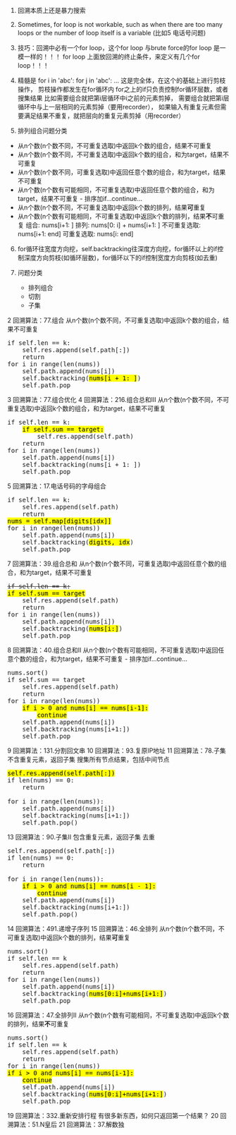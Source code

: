 1. 回溯本质上还是暴力搜索

2. Sometimes, for loop is not workable, such as when there are too many loops or
the number of loop itself is a variable (比如5 电话号问题)

3. 技巧：回溯中必有一个for loop，这个for loop 与brute force的for loop 是一模一样的！！！
for loop 上面放回溯的终止条件，来定义有几个for loop！！！

4. 精髓是
for i in 'abc':
    for j in 'abc':
        ...
这是完全体，在这个的基础上进行剪枝操作，
剪枝操作都发生在for循环内
for之上的if只负责控制for循环层数，或者搜集结果
比如需要组合就把第i层循环中i之前的元素剪掉，
需要组合就把第i层循环中与上一层相同的元素剪掉（要用recorder），
如果输入有重复元素但需要满足结果不重复，就把层向的重复元素剪掉（用recorder）


5. 排列组合问题分类
 + 从n个数(n个数不同，不可重复选取)中返回k个数的组合，结果不可重复
 + 从n个数(n个数不同，不可重复选取)中返回k个数的组合，和为target，结果不可重复
 + 从n个数(n个数不同，可重复选取)中返回任意个数的组合，和为target，结果不可重复
 + 从n个数(n个数有可能相同，不可重复选取)中返回任意个数的组合，和为target，结果不可重复 - 排序加if...continue...
 + 从n个数(n个数不同，不可重复选取)中返回k个数的排列，结果**可**重复
 + 从n个数(n个数有可能相同，不可重复选取)中返回k个数的排列，结果**不**可重复
 组合: nums[i+1: ]
 排列: nums[0: i] + nums[i+1: ]
 不可重复选取: nums[i+1: end]
 可重复选取: nums[i: end]
 
6. for循环往宽度方向挖，self.backtracking往深度方向挖，for循环以上的if控制深度方向剪枝(如循环层数)，for循环以下的if控制宽度方向剪枝(如去重)

7. 问题分类
   + 排列组合
   + 切割
   + 子集

2	回溯算法：77.组合 
从n个数(n个数不同，不可重复选取)中返回k个数的组合，结果不可重复
<pre>
if self.len == k:
    self.res.append(self.path[:])
    return
for i in range(len(nums))
    self.path.append(nums[i])
    self.backtracking(<mark>nums[i + 1: ]</mark>)
    self.path.pop
</pre>
3	回溯算法：77.组合优化
4	回溯算法：216.组合总和III 
从n个数(n个数不同，不可重复选取)中返回k个数的组合，和为target，结果不可重复
<pre>
if self.len == k:
    <mark>if self.sum == target:</mark>
        self.res.append(self.path)
    return
for i in range(len(nums))
    self.path.append(nums[i])
    self.backtracking(nums[i + 1: ])
    self.path.pop
</pre>
5	回溯算法：17.电话号码的字母组合 
<pre>
if self.len == k:
    self.res.append(self.path)
    return
<mark>nums = self.map[digits[idx]]</mark>
for i in range(len(nums))
    self.path.append(nums[i])
    self.backtracking(<mark>digits, idx</mark>)
    self.path.pop
</pre>
7	回溯算法：39.组合总和 
从n个数(n个数不同，可重复选取)中返回任意个数的组合，和为target，结果不可重复
<pre>
<s>if self.len == k:</s>
<mark>if self.sum == target</mark>
    self.res.append(self.path)
    return
for i in range(len(nums))
    self.path.append(nums[i])
    self.backtracking(<mark>nums[i:]</mark>)
    self.path.pop
</pre>
8	回溯算法：40.组合总和II
从n个数(n个数有可能相同，不可重复选取)中返回任意个数的组合，和为target，结果不可重复 - 排序加if...continue...
<pre>
nums.sort()
if self.sum == target
    self.res.append(self.path)
    return
for i in range(len(nums))
    <mark>if i > 0 and nums[i] == nums[i-1]:</mark>
        <mark>continue</mark>
    self.path.append(nums[i])
    self.backtracking(nums[i+1:])
    self.path.pop
</pre>
9	回溯算法：131.分割回文串
10	回溯算法：93.复原IP地址
11	回溯算法：78.子集
不含重复元素，返回子集
搜集所有节点结果，包括中间节点
<pre>
<mark>self.res.append(self.path[:])</mark>
if len(nums) == 0:
    return

for i in range(len(nums)):
    self.path.append(nums[i])
    self.backtracking(nums[i+1:])
    self.path.pop()
</pre>
13	回溯算法：90.子集II
包含重复元素，返回子集
去重
<pre>
self.res.append(self.path[:])
if len(nums) == 0:
    return

for i in range(len(nums)):
    <mark>if i > 0 and nums[i] == nums[i - 1]:</mark>
        <mark>continue</mark>
    self.path.append(nums[i])
    self.backtracking(nums[i+1:])
    self.path.pop()
</pre>
14	回溯算法：491.递增子序列
15	回溯算法：46.全排列
从n个数(n个数不同，不可重复选取)中返回k个数的排列，结果**可**重复
<pre>
nums.sort()
if self.len == k
    self.res.append(self.path)
    return
for i in range(len(nums))
    self.path.append(nums[i])
    self.backtracking(<mark>nums[0:i]+nums[i+1:]</mark>)
    self.path.pop
</pre>

16	回溯算法：47.全排列II
从n个数(n个数有可能相同，不可重复选取)中返回k个数的排列，结果**不**可重复
<pre>
nums.sort()
if self.len == k
    self.res.append(self.path)
    return
for i in range(len(nums))
<mark>if i > 0 and nums[i] == nums[i-1]:</mark>
    <mark>continue</mark>
    self.path.append(nums[i])
    self.backtracking(<mark>nums[0:i]+nums[i+1:]</mark>)
    self.path.pop
</pre>
19	回溯算法：332.重新安排行程
有很多新东西，如何只返回第一个结果？
20	回溯算法：51.N皇后
21	回溯算法：37.解数独




